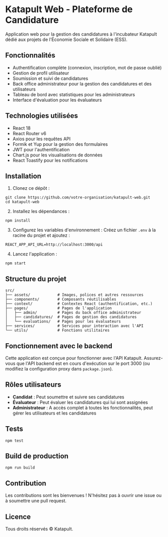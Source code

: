 # Katapult Web - Plateforme de Candidature

Application web pour la gestion des candidatures à l'incubateur Katapult dédié aux projets de l'Économie Sociale et Solidaire (ESS).

## Fonctionnalités

- Authentification complète (connexion, inscription, mot de passe oublié)
- Gestion de profil utilisateur
- Soumission et suivi de candidatures
- Back office administrateur pour la gestion des candidatures et des utilisateurs
- Tableau de bord avec statistiques pour les administrateurs
- Interface d'évaluation pour les évaluateurs

## Technologies utilisées

- React 18
- React Router v6
- Axios pour les requêtes API
- Formik et Yup pour la gestion des formulaires
- JWT pour l'authentification
- Chart.js pour les visualisations de données
- React Toastify pour les notifications

## Installation

1. Clonez ce dépôt :
```
git clone https://github.com/votre-organisation/katapult-web.git
cd katapult-web
```

2. Installez les dépendances :
```
npm install
```

3. Configurez les variables d'environnement :
Créez un fichier `.env` à la racine du projet et ajoutez :
```
REACT_APP_API_URL=http://localhost:3000/api
```

4. Lancez l'application :
```
npm start
```

## Structure du projet

```
src/
├── assets/            # Images, polices et autres ressources
├── components/        # Composants réutilisables
├── context/           # Contextes React (authentification, etc.)
├── pages/             # Pages de l'application
│   ├── admin/         # Pages du back office administrateur
│   ├── candidatures/  # Pages de gestion des candidatures
│   └── evaluations/   # Pages pour les évaluateurs
├── services/          # Services pour interaction avec l'API
└── utils/             # Fonctions utilitaires
```

## Fonctionnement avec le backend

Cette application est conçue pour fonctionner avec l'API Katapult. Assurez-vous que l'API backend est en cours d'exécution sur le port 3000 (ou modifiez la configuration proxy dans `package.json`).

## Rôles utilisateurs

- **Candidat** : Peut soumettre et suivre ses candidatures
- **Évaluateur** : Peut évaluer les candidatures qui lui sont assignées
- **Administrateur** : A accès complet à toutes les fonctionnalités, peut gérer les utilisateurs et les candidatures

## Tests

```
npm test
```

## Build de production

```
npm run build
```

## Contribution

Les contributions sont les bienvenues ! N'hésitez pas à ouvrir une issue ou à soumettre une pull request.

## Licence

Tous droits réservés © Katapult. 